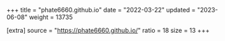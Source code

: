 +++
title = "phate6660.github.io"
date = "2022-03-22"
updated = "2023-06-08"
weight = 13735

[extra]
source = "https://phate6660.github.io/"
ratio = 18
size = 13
+++

